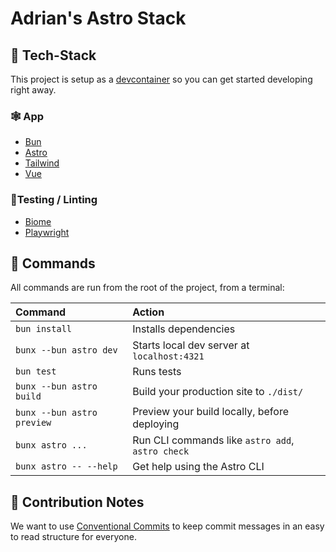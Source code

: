 # Adrian's Astro Stack

## 🍔 Tech-Stack

This project is setup as a [devcontainer](https://containers.dev) so you can get started developing right away.

### 🕸️ App
- [Bun](http://bun.sh)
- [Astro](http://astro.build)
- [Tailwind](http://tailwindcss.com)
- [Vue](https://vuejs.org)

### 📐Testing / Linting
- [Biome](https://biomejs.dev)
- [Playwright](https://playwright.dev)

## 🧞 Commands

All commands are run from the root of the project, from a terminal:

| Command                    | Action                                           |
| :------------------------- | :----------------------------------------------- |
| `bun install`              | Installs dependencies                            |
| `bunx --bun astro dev`     | Starts local dev server at `localhost:4321`      |
| `bun test`                 | Runs tests                                       |
| `bunx --bun astro build`   | Build your production site to `./dist/`          |
| `bunx --bun astro preview` | Preview your build locally, before deploying     |
| `bunx astro ...`           | Run CLI commands like `astro add`, `astro check` |
| `bunx astro -- --help`     | Get help using the Astro CLI                     |

## 📝 Contribution Notes

We want to use [Conventional Commits](https://www.conventionalcommits.org/en/v1.0.0/) to keep commit messages in an easy to read structure for everyone.
